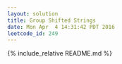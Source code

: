 ```yaml
---
layout: solution
title: Group Shifted Strings
date: Mon Apr  4 14:31:42 PDT 2016
leetcode_id: 249
---
```

{% include_relative README.md %}
